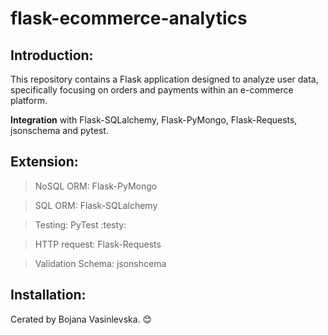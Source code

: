 # flask-ecommerce-analytics

## Introduction: 

This repository contains a Flask application designed to analyze user data, specifically focusing on orders and payments within an e-commerce platform.

**Integration** with Flask-SQLalchemy, Flask-PyMongo, Flask-Requests, jsonschema and pytest.

## Extension:

   > NoSQL ORM: Flask-PyMongo

   > SQL ORM: Flask-SQLalchemy

   > Testing: PyTest :testy:

   > HTTP request: Flask-Requests 

   > Validation Schema: jsonshcema


## Installation:

Cerated by Bojana Vasinlevska. 😊
